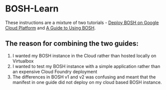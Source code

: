 # BOSH-Learn

These instructions are a mixture of two tutorials - [Deploy BOSH on Google Cloud Platform](https://raw.githubusercontent.com/cloudfoundry-incubator/bosh-google-cpi-release/master/docs/bosh/README.md) and [A Guide to Using BOSH](http://mariash.github.io/learn-bosh/#create_release).

## The reason for combining the two guides:
1. I wanted my BOSH instance in the Cloud rather than hosted locally on Virtualbox
2. I wanted to test my BOSH instance with a simple application rather than an expensive Cloud Foundry deployment
3. The differences in BOSH v1 and v2 was confusing and meant that the manifest in one guide did not deploy on my cloud based BOSH instance.

